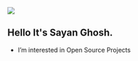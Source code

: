 
![](https://komarev.com/ghpvc/?username=SayanInf)

## Hello It's Sayan Ghosh.

- I’m interested in Open Source Projects


<!---
SayanInf/SayanInf is a ✨ special ✨ repository because its `README.md` (this file) appears on your GitHub profile.
You can click the Preview link to take a look at your changes.
--->
